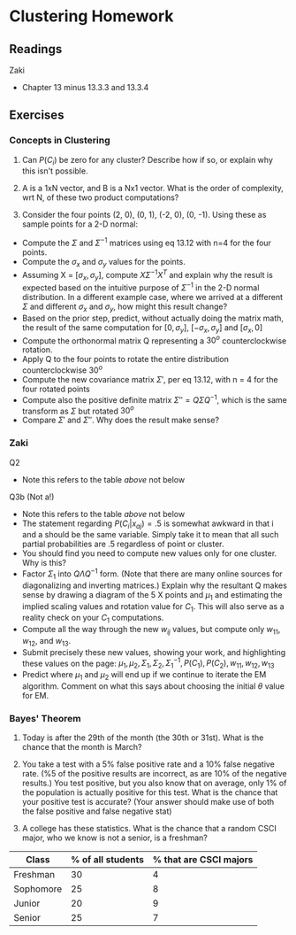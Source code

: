 # Clustering Homework

## Readings
Zaki
  * Chapter 13 minus 13.3.3 and 13.3.4

## Exercises
### Concepts in Clustering

1. Can $P(C_i)$ be zero for any cluster?  Describe how if so, or explain why this isn't possible.


2. A is a 1xN vector, and B is a Nx1 vector.  What is the order of complexity, wrt N, of these two product computations?

3. Consider the four points (2, 0), (0, 1), (-2, 0), (0, -1).  Using these as sample points for a 2-D normal:

* Compute the $\Sigma$ and $\Sigma^{-1}$ matrices using eq 13.12 with n=4 for the four points.
* Compute the $\sigma_x$ and $\sigma_y$ values for the points.  
* Assuming X = $[\sigma_x, \sigma_y]$, compute $X\Sigma^{-1}X^T$ and explain why the result is expected based on the intuitive purpose of $\Sigma^{-1}$ in the 2-D normal distribution.  In a different example case, where we arrived at a different $\Sigma$ and different $\sigma_x$ and $\sigma_y$, how might this result change?
* Based on the prior step, predict, without actually doing the matrix math, the result of the same computation for $[0, \sigma_y]$, $[-\sigma_x, \sigma_y]$ and $[\sigma_x, 0]$
* Compute the orthonormal matrix Q representing a $30^o$ counterclockwise rotation.
* Apply Q to the four points to rotate the entire distribution counterclockwise $30^o$
* Compute the new covariance matrix $\Sigma'$, per eq 13.12, with n = 4 for the four rotated points
* Compute also the positive definite matrix $\Sigma''=Q \Sigma Q^{-1}$, which is the same transform as $\Sigma$ but rotated $30^o$
* Compare $\Sigma'$ and $\Sigma''$.  Why does the result make sense?

### Zaki
 
Q2 
 * Note this refers to the table *above* not below

Q3b (Not a!)
 * Note this refers to the table *above* not below
 * The statement regarding $P(C_i|x_{aj}) = .5$ is somewhat awkward in that i and a should be the same variable.  Simply take it to mean that all such partial probabilities are .5 regardless of point or cluster.
 * You should find you need to compute new values only for one cluster.  Why is this?
 * Factor $\Sigma_1$ into $Q \Lambda Q^{-1}$ form.  (Note that there are many online sources for diagonalizing and inverting matrices.) Explain why the resultant Q makes sense by drawing a diagram of the 5 X points and $\mu_1$ and estimating the implied scaling values and rotation value for $C_1$.  This will also serve as a reality check on your $C_1$ computations.
 * Compute all the way through the new $w_{ij}$ values, but compute only $w_{11}, w_{12}$, and $w_{13}$.
 * Submit precisely these new values, showing your work, and highlighting these values on the page: $\mu_1, \mu_2, \Sigma_1, \Sigma_2, \Sigma_1^{-1}, P(C_1), P(C_2), w_{11}, w_{12}, w_{13}$
 * Predict where $\mu_1$ and $\mu_2$ will end up if we continue to iterate the EM algorithm.  Comment on what this says about choosing the initial $\theta$ value for EM.

### Bayes' Theorem

1. Today is after the 29th of the month (the 30th or 31st).  What is the chance that the month is March?

2. You take a test with a 5% false positive rate and a 10% false negative rate.  (%5 of the positive results are incorrect, as are 10% of the negative results.)  You test positive, but you also know that on average, only 1% of the population is actually positive for this test.  What is the chance that your positive test is accurate?  (Your answer should make use of both the false positive and false negative stat)

3. A college has these statistics.  What is the chance that a random CSCI major, who we know is not a senior, is a freshman?

|Class | % of all students | % that are CSCI majors |
|--------------|-----------|------------|
| Freshman     | 30    | 4       |
| Sophomore   | 25  | 8       |
| Junior    | 20  | 9       |
| Senior     | 25  | 7       |


